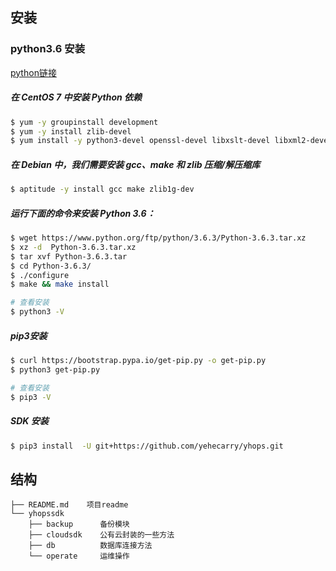 ## 安装
### python3.6 安装
[python链接](https://www.python.org/)
##### 在 CentOS 7 中安装 Python 依赖
```bash
$ yum -y groupinstall development
$ yum -y install zlib-devel
$ yum install -y python3-devel openssl-devel libxslt-devel libxml2-devel libcurl-devel
```
##### 在 Debian 中，我们需要安装 gcc、make 和 zlib 压缩/解压缩库
```bash
$ aptitude -y install gcc make zlib1g-dev
```
##### 运行下面的命令来安装 Python 3.6：
```bash
$ wget https://www.python.org/ftp/python/3.6.3/Python-3.6.3.tar.xz
$ xz -d  Python-3.6.3.tar.xz
$ tar xvf Python-3.6.3.tar
$ cd Python-3.6.3/
$ ./configure
$ make && make install

# 查看安装
$ python3 -V
```

##### pip3安装
```bash
$ curl https://bootstrap.pypa.io/get-pip.py -o get-pip.py
$ python3 get-pip.py

# 查看安装
$ pip3 -V
```
##### SDK 安装
```bash
$ pip3 install  -U git+https://github.com/yehecarry/yhops.git
```

## 结构
```shell
├── README.md    项目readme
└── yhopssdk
    ├── backup      备份模块
    ├── cloudsdk    公有云封装的一些方法
    ├── db          数据库连接方法
    └── operate     运维操作